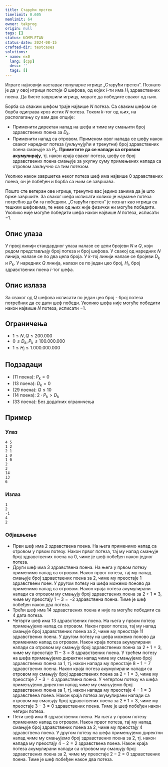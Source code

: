 ```yaml
---
title: Старући прстен
timelimit: 0.605
memlimit: 64
owner: takprog
origin: null
tags: []
status: KOMPLETAN
status-date: 2024-08-15
crafted-dir: testcases
solutions:
- name: ex0
  lang: [cpp]
  desc: ''
  tags: []
---
```


Играте најновији наставак популарне игрице „Старући прстен“. Познато је да у овој игрици постоји $Q$ шефова, од којих $i$-ти има $H_i$ здравствених поена. Да бисте завршили игрицу, морате да победите сваког од њих.

Борба са сваким шефом траје највише $N$ потеза. Са сваким шефом се борба одиграва кроз истих $N$ потеза. Током $k$-тог од њих, на располагању су вам две опције:
 * Применити директан напад на шефа и тиме му смањити број здравствених поена за $D_k$.
 * Применити напад са отровом. Применом овог напада се шефу након сваког наредног потеза (укључујући и тренутни) број здравствених поена смањује за $P_k$. **Приметите да се напади са отровом акумулирају**, тј. након краја сваког потеза, шефу се број здравствених поена смањује за укупну суму примењених напада са отровом закључно са тим потезом.

Уколико након завршетка неког потеза шеф има највише $0$ здравствених поена, он је побеђен и борба са њим се завршава.

Пошто сте ветеран ове игрице, тренутно вас једино занима да је што брже завршите. За сваког шефа исписати колико је најмање потеза потребно да би га победили. „Старући прстен“ је познат као игрица са тешким шефовима, те неке од њих није физички ни могуће победити. Уколико није могуће победити шефа након највише $N$ потеза, исписати $-1$.

## Опис улаза
У првој линији стандардног улаза налазе се цели бројеви $N$ и $Q$, који редом представљају број потеза и број шефова. У свакој од наредних $N$ линија, налазе се по два цела броја. У $k$-тој линији налазе се бројеви $D_k$ и $P_k$. У наредних $Q$ линија, налази се по један цео број, $H_i$, број здравствених поена $i$-тог шефа.

## Опис излаза
За сваког од $Q$ шефова исписати по један цео број - број потеза потребних да се дати шеф победи. Уколико шефа није могуће победити након највише $N$ потеза, исписати $-1$.

## Ограничења
*   $1 \leq N, Q \leq 200.000$
*   $0 \leq D_k, P_k \leq 100.000.000$
*   $1 \leq H_i \leq 1.000.000.000$


## Подзадаци
*   (11 поена): $P_k = 0$
*   (13 поена): $D_k = 0$
*   (29 поена): $Q \leq 10$
*   (14 поена): $2 \cdot P_k > D_k$
*   (33 поена): Без додатних ограничења
## Пример

### Улаз

```
4 5
1 2
2 1
1 0
1 0
2
3
14
13
6
```

### Излаз

```
1
2
-1
4
2
```
### Објашњење
* Први шеф има $2$ здравствена поена. На њега применимо напад са отровом у првом потезу. Након првог потеза, тај му напад смањује број здравствених поена на $0$, чиме је шеф побеђен након једног потеза.
* Други шеф има $3$ здравствена поена. На њега у првом потезу применимо напад са отровом. Након првог потеза, тај му напад смањује број здравствених поена за $2$, чиме му преостаје $1$ здравствени поен. У другом потезу на шефа можемо поново да применимо напад са отровом. Након краја потеза акумулирани напади са отровом му смањују број здравствених поена за $2+1=3$, чиме му преостају $1 - 3 = -2$ здравствена поена. Тиме је шеф побеђен након два потеза.
* Трећи шеф има $14$ здравствених поена и није га могуће победити са $4$ дата потеза.
* Четврти шеф има $13$ здравствених поена. На њега у првом потезу примењујемо напад са отровом. Након првог потеза, тај му напад смањује број здравствених поена за $2$, чиме му преостаје $11$ здравствених поена. У другом потезу на шефа можемо поново да применимо напад са отровом. Након краја потеза акумулирани напади са отровом му смањују број здравствених поена за $2+1=3$, чиме му преостаје $11 - 3 = 8$ здравствених поена. У трећем потезу на шефа примењујемо директни напад чиме му смањујемо број здравствених поена за $1$, тј. након напада му преостаје $8 - 1 = 7$ здравствених поена. Након краја потеза акумулирани напади са отровом му смањују број здравствених поена за $2+1=3$, чиме му преостаје $7 - 3 = 4$ здравствена поена. У четвртом потезу на шефа примењујемо директни напад чиме му смањујемо број здравствених поена за $1$, тј. након напада му преостаје $4 - 1 = 3$ здравствена поена. Након краја потеза акумулирани напади са отровом му смањују број здравствених поена за $2+1=3$, чиме му преостаје $3 - 3 = 0$ здравствених поена. Тиме је шеф побеђен након четири потеза. 
* Пети шеф има $6$ здравствених поена. На њега у првом потезу применимо напад са отровом. Након првог потеза, тај му напад смањује број здравствених поена за $2$, чиме му преостају $4$ здравствена поена. У другом потезу на шефа примењујемо директни напад чиме му смањујемо број здравствених поена за $2$, тј. након напада му преостају $4 - 2 = 2$ здравствена поена. Након краја потеза акумулирани напади са отровом му смањују број здравствених поена за $2$, чиме му преостаје $2 - 2 = 0$ здравствених поена. Тиме је шеф побеђен након два потеза.




